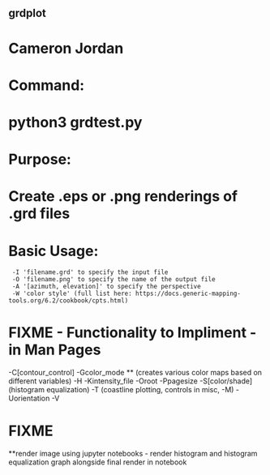 ## grdplot
# Cameron Jordan

# Command:
#	 python3 grdtest.py

# Purpose:
# 	 Create .eps or .png renderings of .grd files

# Basic Usage:
 	 -I 'filename.grd' to specify the input file
	 -O 'filename.png' to specify the name of the output file
	 -A '[azimuth, elevation]' to specify the perspective
 	 -W 'color style' (full list here: https://docs.generic-mapping-tools.org/6.2/cookbook/cpts.html)

# FIXME - Functionality to Impliment - in Man Pages
 -C[contour_control]
 -Gcolor_mode ** (creates various color maps based on different variables)
 -H
 -Kintensity_file
 -Oroot
 -Ppagesize
 -S[color/shade] (histogram equalization)
 -T (coastline plotting, controls in misc, -M)
 -Uorientation
 -V

# FIXME
 **render image using jupyter notebooks - render histogram and histogram equalization graph alongside final render in notebook
